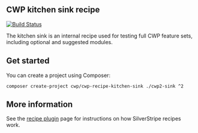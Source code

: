 ## CWP kitchen sink recipe

[![Build Status](https://travis-ci.org/silverstripe/cwp-recipe-kitchen-sink.svg?branch=master)](https://travis-ci.org/silverstripe/cwp-recipe-kitchen-sink)

The kitchen sink is an internal recipe used for testing full CWP feature sets, including optional and suggested
modules.

## Get started

You can create a project using Composer:

```
composer create-project cwp/cwp-recipe-kitchen-sink ./cwp2-sink ^2
```

## More information

See the [recipe plugin](https://github.com/silverstripe/recipe-plugin) page for instructions on how
SilverStripe recipes work.
